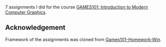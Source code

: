 7 assignments I did for the course <a href="https://sites.cs.ucsb.edu/~lingqi/teaching/games101.html">GAMES101: Introduction to Modern Computer Graphics</a>.

## Acknowledgement

Framework of the assignments was cloned from <a href="https://github.com/slicol/Games101-Homework-Win" target="_blank">Games101-Homework-Win</a>.
